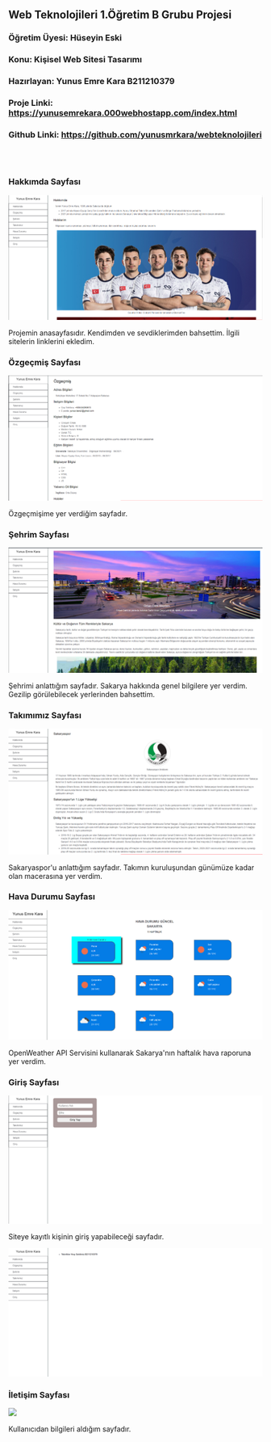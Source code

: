 ## Web Teknolojileri 1.Öğretim B Grubu Projesi
### Öğretim Üyesi: Hüseyin Eski
### Konu: Kişisel Web Sitesi Tasarımı
### Hazırlayan: Yunus Emre Kara B211210379
### Proje Linki: https://yunusemrekara.000webhostapp.com/index.html
### Github Linki: https://github.com/yunusmrkara/webteknolojileri
<br>
<br>

### Hakkımda Sayfası

![](https://github.com/yunusmrkara/webteknolojileri/blob/master/images/hakkimda.PNG) 

Projemin anasayfasıdır. Kendimden ve sevdiklerimden bahsettim. İlgili sitelerin linklerini ekledim.

### Özgeçmiş Sayfası

![](https://github.com/yunusmrkara/webteknolojileri/blob/master/images/ozgecmis.PNG)

Özgeçmişime yer verdiğim sayfadır. 

### Şehrim Sayfası

![](https://github.com/yunusmrkara/webteknolojileri/blob/master/images/sehrim.PNG)

Şehrimi anlattığım sayfadır. Sakarya hakkında genel bilgilere yer verdim. Gezilip görülebilecek yerlerinden bahsettim.

### Takımımız Sayfası

![](https://github.com/yunusmrkara/webteknolojileri/blob/master/images/takimimiz.PNG)

Sakaryaspor'u anlattığım sayfadır. Takımın kuruluşundan günümüze kadar olan macerasına yer verdim.

### Hava Durumu Sayfası

![](https://github.com/yunusmrkara/webteknolojileri/blob/master/images/havadurumu.PNG)

OpenWeather API Servisini kullanarak Sakarya'nın haftalık hava raporuna yer verdim.

### Giriş Sayfası

![](https://github.com/yunusmrkara/webteknolojileri/blob/master/images/giris.PNG)

Siteye kayıtlı kişinin giriş yapabileceği sayfadır. 

![](https://github.com/yunusmrkara/webteknolojileri/blob/master/images/giris2.PNG)

### İletişim Sayfası

![](https://github.com/yunusmrkara/webteknolojileri/blob/master/images/iletisim.PNGG)

Kullanıcıdan bilgileri aldığım sayfadır.

